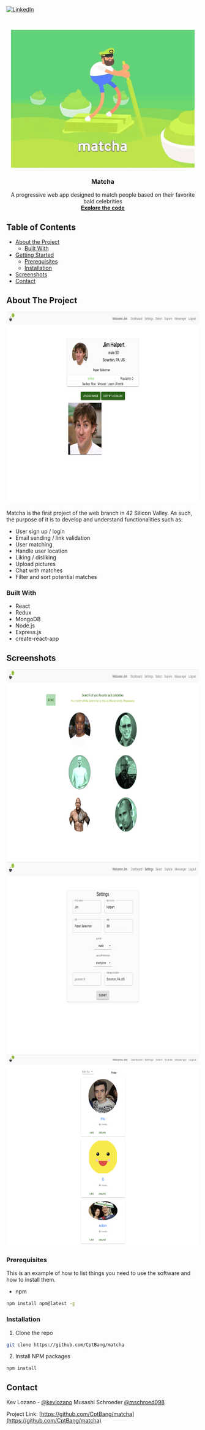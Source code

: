 [![LinkedIn][linkedin-shield]][linkedin-url]



<!-- PROJECT LOGO -->
<br />
<p align="center">
  <img src="./images/giphy.gif">
  <h3 align="center">Matcha</h3>
  
  <p align="center">
    A progressive web app designed to match people based on their favorite bald celebrities
    <br />
    <a href="https://github.com/CptBang/matcha"><strong>Explore the code</strong></a>
    <br />
  </p>
</p>



<!-- TABLE OF CONTENTS -->
## Table of Contents

* [About the Project](#about-the-project)
  * [Built With](#built-with)
* [Getting Started](#getting-started)
  * [Prerequisites](#prerequisites)
  * [Installation](#installation)
* [Screenshots](#screenshots)
* [Contact](#contact)



<!-- ABOUT THE PROJECT -->
## About The Project
<p align="center">
  <img src="./images/screenshot1.png" height=500px width=auto border-style=solid border-width=1px border-color=green>
</p>
Matcha is the first project of the web branch in 42 Silicon Valley. As such, the purpose of it is to develop and understand functionalities such as: 

* User sign up / login
* Email sending / link validation
* User matching
* Handle user location
* Liking / disliking
* Upload pictures
* Chat with matches
* Filter and sort potential matches



### Built With

* React
* Redux
* MongoDB
* Node.js
* Express.js
* create-react-app



<!-- GETTING STARTED -->
## Screenshots

<p align="center">
  <img src="./images/screenshot3.png" height=500px width=auto> 
  <br />
  <img src="./images/screenshot2.png" height=500px width=auto> 
  <br />
  <img src="./images/screenshot4.png" height=500px width=auto>
</p>

### Prerequisites

This is an example of how to list things you need to use the software and how to install them.
* npm
```sh
npm install npm@latest -g
```

### Installation
 
1. Clone the repo
```sh
git clone https://github.com/CptBang/matcha
```
2. Install NPM packages
```sh
npm install
```

<!-- CONTACT -->
## Contact

Kev Lozano - [@kevlozano](https://twitter.com/kevlozano)
Musashi Schroeder [@mschroed098](https://twitter.com/mschroed098)

Project Link: [https://github.com/CptBang/matcha](https://github.com/CptBang/matcha)

<!-- MARKDOWN LINKS & IMAGES -->
<!-- https://www.markdownguide.org/basic-syntax/#reference-style-links -->
[linkedin-shield]: https://img.shields.io/badge/-LinkedIn-black.svg?style=flat-square&logo=linkedin&colorB=555
[linkedin-url]: https://linkedin.com/in/kevinlozanolopez
[product-screenshot]: images/screenshot.png